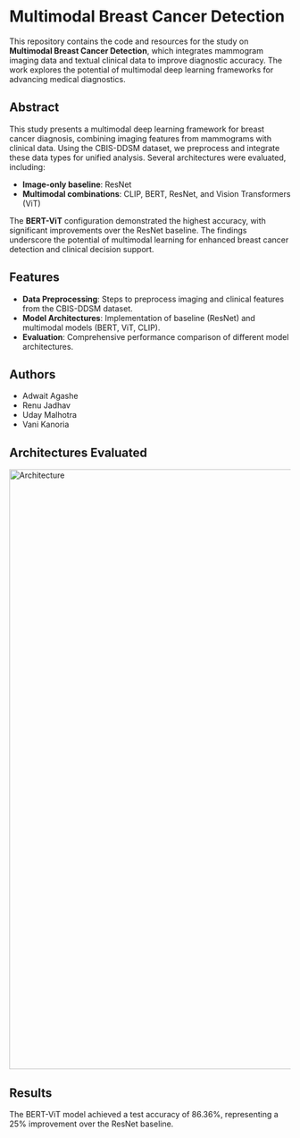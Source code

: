 # Multimodal Breast Cancer Detection

This repository contains the code and resources for the study on **Multimodal Breast Cancer Detection**, which integrates mammogram imaging data and textual clinical data to improve diagnostic accuracy. The work explores the potential of multimodal deep learning frameworks for advancing medical diagnostics.

## Abstract

This study presents a multimodal deep learning framework for breast cancer diagnosis, combining imaging features from mammograms with clinical data. Using the CBIS-DDSM dataset, we preprocess and integrate these data types for unified analysis. Several architectures were evaluated, including:

- **Image-only baseline**: ResNet
- **Multimodal combinations**: CLIP, BERT, ResNet, and Vision Transformers (ViT)

The **BERT-ViT** configuration demonstrated the highest accuracy, with significant improvements over the ResNet baseline. The findings underscore the potential of multimodal learning for enhanced breast cancer detection and clinical decision support.

## Features

- **Data Preprocessing**: Steps to preprocess imaging and clinical features from the CBIS-DDSM dataset.
- **Model Architectures**: Implementation of baseline (ResNet) and multimodal models (BERT, ViT, CLIP).
- **Evaluation**: Comprehensive performance comparison of different model architectures.

## Authors

- Adwait Agashe  
- Renu Jadhav  
- Uday Malhotra  
- Vani Kanoria

## Architectures Evaluated
<img width="1073" alt="Architecture" src="https://github.com/user-attachments/assets/cc6be5c0-4958-481d-8724-8f4b7af879e1" />


## Results
The BERT-ViT model achieved a test accuracy of 86.36%, representing a 25% improvement over the ResNet baseline.
